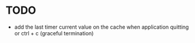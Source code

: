 # TODO

- add the last timer current value on the cache when application quitting or ctrl + c (graceful termination)
